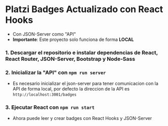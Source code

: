 # Platzi Badges Actualizado con React Hooks
- Con JSON-Server como "API"
- **Importante**: Este proyecto solo funciona de forma **LOCAL**

### 1. Descargar el repositorio e instalar dependencias de React, React Router, JSON-Server, Bootstrap y Node-Sass 
### 2. Inicializar la "API" con `npm run server`
-  Es necesario inicializar el json-server para tener comunicacion con la API de forma local, por defecto la direccion de la API es `http://localhost:3001/badges`
### 3. Ejecutar React con `npm run start`
- Ahora puede leer y crear badges con React Hooks y JSON-Server
